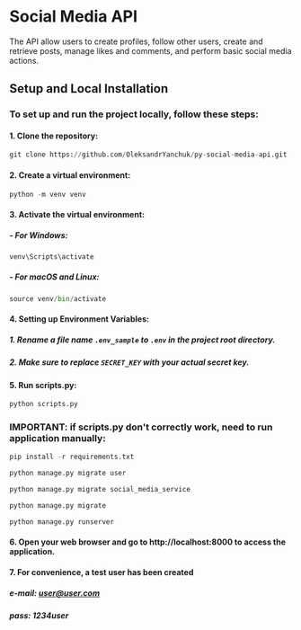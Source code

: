 # Social Media API

The API allow users to create profiles, follow other users, create and retrieve posts, manage likes and comments, and perform basic social media actions.

## Setup and Local Installation

### To set up and run the project locally, follow these steps:

#### 1.  Clone the repository:

```python
git clone https://github.com/OleksandrYanchuk/py-social-media-api.git
```
#### 2. Create a virtual environment:
```python
python -m venv venv
```
#### 3. Activate the virtual environment:
   
##### - For Windows:
```python
venv\Scripts\activate
```
##### -	For macOS and Linux:
```python
source venv/bin/activate
```
#### 4. Setting up Environment Variables:

##### 1. Rename a file name `.env_sample` to `.env` in the project root directory.

##### 2. Make sure to replace `SECRET_KEY` with your actual secret key.

#### 5. Run scripts.py:
```python
python scripts.py
```
### IMPORTANT: if scripts.py don't correctly work, need  to run application manually:
```python
pip install -r requirements.txt
```
```python
python manage.py migrate user
```
```python
python manage.py migrate social_media_service
```
```python
python manage.py migrate
```
```python
python manage.py runserver
```
#### 6. Open your web browser and go to http://localhost:8000 to access the application.

#### 7. For convenience, a test user has been created
##### e-mail: user@user.com
##### pass: 1234user
